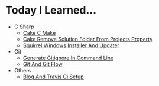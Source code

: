 # Today I Learned...

- C Sharp
  * [Cake C Make](CSharp/cake-c-make.md)
  * [Cake Remove Solution Folder From Projects Property](CSharp/cake-remove-solution-folder-from-projects-property.md)
  * [Squirrel Windows Installer And Updater](CSharp/squirrel-windows-installer-and-updater.md)
- Git
  * [Generate Gitignore In Command Line](Git/generate-gitignore-in-command-line.md)
  * [Git And Git Flow](Git/git-and-git-flow.md)
- Others
  * [Blog And Travis Ci Setup](Others/blog-and-travis-ci-setup.md)
